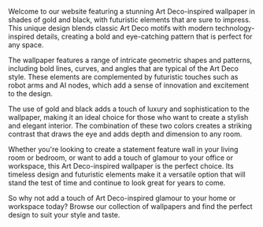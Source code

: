 <!--
Write me content for website with wallpaper "An Art Deco-inspired pattern in shades of gold and black, with futuristic elements such as robot arms and AI nodes."
-->

<!--font:"Montserrat"-->

Welcome to our website featuring a stunning Art Deco-inspired wallpaper in shades of gold and black, with futuristic elements that are sure to impress. This unique design blends classic Art Deco motifs with modern technology-inspired details, creating a bold and eye-catching pattern that is perfect for any space.

The wallpaper features a range of intricate geometric shapes and patterns, including bold lines, curves, and angles that are typical of the Art Deco style. These elements are complemented by futuristic touches such as robot arms and AI nodes, which add a sense of innovation and excitement to the design.

The use of gold and black adds a touch of luxury and sophistication to the wallpaper, making it an ideal choice for those who want to create a stylish and elegant interior. The combination of these two colors creates a striking contrast that draws the eye and adds depth and dimension to any room.

Whether you're looking to create a statement feature wall in your living room or bedroom, or want to add a touch of glamour to your office or workspace, this Art Deco-inspired wallpaper is the perfect choice. Its timeless design and futuristic elements make it a versatile option that will stand the test of time and continue to look great for years to come.

So why not add a touch of Art Deco-inspired glamour to your home or workspace today? Browse our collection of wallpapers and find the perfect design to suit your style and taste.
